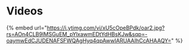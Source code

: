# Videos

{% embed url="https://i.ytimg.com/vi/xU5cOpeBPdk/oar2.jpg?rs=AOn4CLB9lMSGuEM_pYlxawmEDtYdHBsKJw&sqp=-oaymwEdCJUDENAFSFWQAgHyq4qpAwwIARUAAIhCcAHAAQY=" %}
